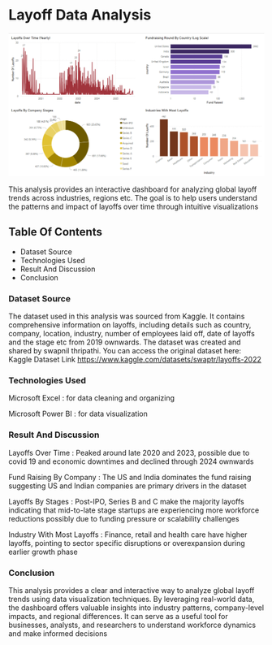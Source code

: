 # Layoff Data Analysis

![Layoffs Dashboard](Images/Screenshot_layoffs_visual.png)

This analysis provides an interactive dashboard for analyzing global layoff trends across industries, regions etc. The goal is to help users understand the patterns and impact of layoffs over time through intuitive visualizations

## Table Of Contents

* Dataset Source  
* Technologies Used  
* Result And Discussion  
* Conclusion  

### Dataset Source

The dataset used in this analysis was sourced from Kaggle. It contains comprehensive information on layoffs, including details such as country, company, location, industry, number of employees laid off, date of layoffs and the stage etc from 2019 ownwards. The dataset was created and shared by swapnil thripathi. You can access the original dataset here: Kaggle Dataset Link https://www.kaggle.com/datasets/swaptr/layoffs-2022

### Technologies Used

Microsoft Excel : for data cleaning and organizing  

Microsoft Power BI : for data visualization

### Result And Discussion

Layoffs Over Time : Peaked around late 2020 and 2023, possible due to covid 19 and economic downtimes and declined through 2024 ownwards  

Fund Raising By Company : The US and India dominates the fund raising suggesting US and Indian companies are primary drivers in the dataset  

Layoffs By Stages : Post-IPO, Series B and C make the majority layoffs indicating that mid-to-late stage startups are experiencing more workforce reductions possibly due to funding pressure or scalability challenges  

Industry With Most Layoffs : Finance, retail and health care have higher layoffs, pointing to sector specific disruptions or overexpansion during earlier growth phase  

### Conclusion

This analysis provides a clear and interactive way to analyze global layoff trends using data visualization techniques. By leveraging real-world data, the dashboard offers valuable insights into industry patterns, company-level impacts, and regional differences. It can serve as a useful tool for businesses, analysts, and researchers to understand workforce dynamics and make informed decisions


